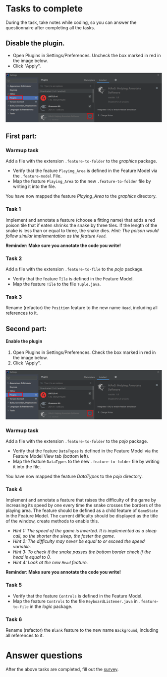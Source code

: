 # Tasks to complete

During the task, take notes while coding, so you can answer the questionnaire after completing all the tasks.

## Disable the plugin.
* Open Plugins in Settings/Preferences. Uncheck the box marked in red in the image below.
* Click "Apply".

![](./enable.png)

## First part:

### Warmup task

Add a file with the extension `.feature-to-folder` to the *graphics* package.
* Verify that the feature `Playing_Area` is defined in the Feature Model via the `.feature-model` File.
* Map the feature `Playing_Area` to the new `.feature-to-folder` file by writing it into the file.

You have now mapped the feature *Playing_Area* to the *graphics* directory.

### Task 1

Implement and annotate a feature (choose a fitting name) that adds a red poison tile that if eaten shrinks the snake
by three tiles. If the length of the snake is less than or equal to three, the snake dies. *Hint: The poison would 
follow similar implementation as the feature `Food`.*

**Reminder: Make sure you annotate the code you write!**

### Task 2

Add a file with the extension `.feature-to-file` to the *pojo* package.
* Verify that the feature `Tile` is defined in the Feature Model.
* Map the feature `Tile` to the file `Tuple.java`.

### Task 3

Rename (refactor) the `Position` feature to the new name `Head`, including all references to it.

## Second part:

#### Enable the plugin

1. Open Plugins in Settings/Preferences. Check the box marked in red in the image below.
2. Click "Apply".
    
![](./enable.png)

### Warmup task

Add a file with the extension `.feature-to-folder` to the *pojo* package.
* Verify that the feature `DataTypes` is defined in the Feature Model via the Feature Model View tab (bottom left).
* Map the feature `DataTypes` to the new `.feature-to-folder` file by writing it into the file.

You have now mapped the feature *DataTypes* to the *pojo* directory.

### Task 4

Implement and annotate a feature that raises the difficulty of the game by increasing its speed by one every time the
snake crosses the borders of the playing area. The feature should be defined as a child feature of `GameState` in the
Feature Model. The current difficulty should be displayed as the title of the window, create methods to enable this.
* *Hint 1: The speed of the game is inverted. It is implemented as a sleep call, so the shorter the sleep, the faster the game.*
* *Hint 2: The difficulty may never be equal to or exceed the speed variable.*
* *Hint 3: To check if the snake passes the bottom border check if the head is equal to 0.*
* *Hint 4: Look at the new `Head` feature.*

**Reminder: Make sure you annotate the code you write!**

### Task 5

* Verify that the feature `Controls` is defined in the Feature Model.
* Map the feature `Controls` to the file `KeyboardListener.java` in `.feature-to-file` in the *logic* package.

### Task 6

Rename (refactor) the `Blank` feature to the new name `Background`, including all references to it.

# Answer questions
After the above tasks are completed, fill out the [survey](https://forms.gle/GDeFSyA9ZKico9KF6).